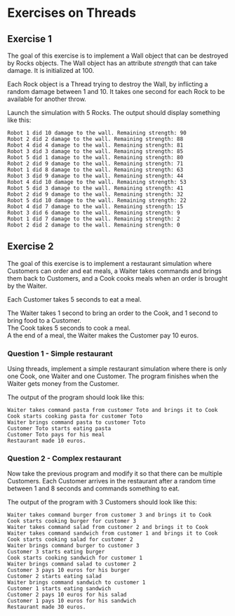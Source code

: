 # Exercises on Threads

## Exercise 1

The goal of this exercise is to implement a Wall object that can be destroyed by Rocks objects. 
The Wall object has an attribute *strength* that can take damage. It is initialized at 100.

Each Rock object is a Thread trying to destroy the Wall, by inflicting a random damage between 1 and 10.
It takes one second for each Rock to be available for another throw.

Launch the simulation with 5 Rocks. The output should display something like this:
```
Robot 1 did 10 damage to the wall. Remaining strength: 90
Robot 2 did 2 damage to the wall. Remaining strength: 88
Robot 4 did 4 damage to the wall. Remaining strength: 81
Robot 3 did 3 damage to the wall. Remaining strength: 85
Robot 5 did 1 damage to the wall. Remaining strength: 80
Robot 2 did 9 damage to the wall. Remaining strength: 71
Robot 1 did 8 damage to the wall. Remaining strength: 63
Robot 3 did 9 damage to the wall. Remaining strength: 44
Robot 4 did 10 damage to the wall. Remaining strength: 53
Robot 5 did 3 damage to the wall. Remaining strength: 41
Robot 2 did 9 damage to the wall. Remaining strength: 32
Robot 5 did 10 damage to the wall. Remaining strength: 22
Robot 4 did 7 damage to the wall. Remaining strength: 15
Robot 3 did 6 damage to the wall. Remaining strength: 9
Robot 1 did 7 damage to the wall. Remaining strength: 2
Robot 2 did 2 damage to the wall. Remaining strength: 0
```

## Exercise 2

The goal of this exercise is to implement a restaurant simulation where Customers can order and eat meals, a Waiter takes commands and brings them back to Customers, and a Cook cooks meals when an order is brought by the Waiter.

Each Customer takes 5 seconds to eat a meal.

The Waiter takes 1 second to bring an order to the Cook, and 1 second to bring food to a Customer.  
The Cook takes 5 seconds to cook a meal.  
A the end of a meal, the Waiter makes the Customer pay 10 euros.

### Question 1 - Simple restaurant

Using threads, implement a simple restaurant simulation where there is only one Cook, one Waiter and one Customer. The program finishes when the Waiter gets money from the Customer.

The output of the program should look like this:
```
Waiter takes command pasta from customer Toto and brings it to Cook
Cook starts cooking pasta for customer Toto
Waiter brings command pasta to customer Toto
Customer Toto starts eating pasta
Customer Toto pays for his meal
Restaurant made 10 euros.
```

### Question 2 - Complex restaurant

Now take the previous program and modify it so that there can be multiple Customers. Each Customer arrives in the restaurant after a random time between 1 and 8 seconds and commands something to eat.

The output of the program with 3 Customers should look like this:
```
Waiter takes command burger from customer 3 and brings it to Cook
Cook starts cooking burger for customer 3
Waiter takes command salad from customer 2 and brings it to Cook
Waiter takes command sandwich from customer 1 and brings it to Cook
Cook starts cooking salad for customer 2
Waiter brings command burger to customer 3
Customer 3 starts eating burger
Cook starts cooking sandwich for customer 1
Waiter brings command salad to customer 2
Customer 3 pays 10 euros for his burger
Customer 2 starts eating salad
Waiter brings command sandwich to customer 1
Customer 1 starts eating sandwich
Customer 2 pays 10 euros for his salad
Customer 1 pays 10 euros for his sandwich
Restaurant made 30 euros.

